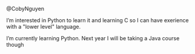 @CobyNguyen

I’m interested in Python to learn it and learning C so I can have exerience with a "lower level" language. 

I’m currently learning Python. Next year I will be taking a Java course though

<!---
CobyNguyen/CobyNguyen is a ✨ special ✨ repository because its `README.md` (this file) appears on your GitHub profile.
You can click the Preview link to take a look at your changes.
--->
